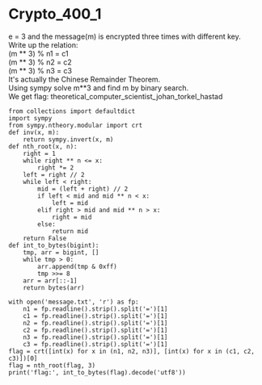 # Crypto_400_1
e = 3 and the message(m) is encrypted three times with different key.  
Write up the relation:  
(m ** 3) % n1 = c1  
(m ** 3) % n2 = c2  
(m ** 3) % n3 = c3  
It's actually the Chinese Remainder Theorem.  
Using sympy solve m**3 and find m by binary search.  
We get flag: theoretical_computer_scientist_johan_torkel_hastad

``` python3 
from collections import defaultdict
import sympy
from sympy.ntheory.modular import crt
def inv(x, m):
    return sympy.invert(x, m)
def nth_root(x, n):
    right = 1
    while right ** n <= x:
        right *= 2
    left = right // 2
    while left < right:
        mid = (left + right) // 2
        if left < mid and mid ** n < x:
            left = mid
        elif right > mid and mid ** n > x:
            right = mid
        else:
            return mid
    return False
def int_to_bytes(bigint):
    tmp, arr = bigint, []
    while tmp > 0:
        arr.append(tmp & 0xff)
        tmp >>= 8
    arr = arr[::-1]
    return bytes(arr)

with open('message.txt', 'r') as fp:
    n1 = fp.readline().strip().split('=')[1]
    c1 = fp.readline().strip().split('=')[1]
    n2 = fp.readline().strip().split('=')[1]
    c2 = fp.readline().strip().split('=')[1]
    n3 = fp.readline().strip().split('=')[1]
    c3 = fp.readline().strip().split('=')[1]
flag = crt([int(x) for x in (n1, n2, n3)], [int(x) for x in (c1, c2, c3)])[0]
flag = nth_root(flag, 3)
print('flag:', int_to_bytes(flag).decode('utf8'))
```
